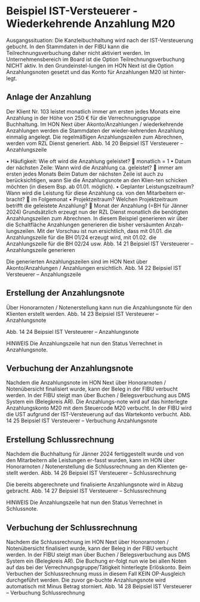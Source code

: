 # Beispiel IST-Versteuerer - Wiederkehrende Anzahlung M20
Ausgangssituation:
Die Kanzleibuchhaltung wird nach der IST-Versteuerung gebucht. In den Stammdaten in der FIBU kann die Teilrechnungsverbuchung daher nicht aktiviert werden.
Im Unternehmensbereich im Board ist die Option Teilrechnungsverbuchung NICHT aktiv. In den Grundeinstel-lungen im HON Next ist die Option Anzahlungsnoten gesetzt und das Konto für Anzahlungen M20 ist hinter-legt.

## 	Anlage der Anzahlung
Der Klient Nr. 103 leistet monatlich immer am ersten jedes Monats eine Anzahlung in der Höhe von 250 € für die Verrechnungsgruppe Buchhaltung.
Im HON Next über Akonto/Anzahlungen / wiederkehrende Anzahlungen werden die Stammdaten der wieder-kehrenden Anzahlung einmalig angelegt. Die regelmäßigen Anzahlungszeilen zum Abrechnen, werden vom RZL Dienst generiert.
Abb. 14 20 Beipsiel IST Versteuerer – Anzahlungszeile
 
•	Häufigkeit: Wie oft wird die Anzahlung geleistet?  monatlich = 1
•	Datum der nächsten Zeile: Wann wird die Anzahlung ca. geleistet?  immer am ersten jedes Monats
Beim Datum der nächsten Zeile ist auch zu berücksichtigen, wann Sie die Anzahlungsnote an den Klien-ten schicken möchten (in diesem Bsp. ab 01.01. möglich).
•	Geplanter Leistungszeitraum? Wann wird die Leistung für diese Anzahlung ca. von den Mitarbeitern er-bracht?  im Folgemonat
•	Projektzeitraum? Welchen Projektzeitraum betrifft die geleistete Anzahlung?  Monat der Anzahlung (=BH für Jänner 2024)
Grundsätzlich erzeugt nun der RZL Dienst monatlich die benötigten Anzahlungszeilen zum Abrechnen. In diesem Beispiel generieren wir über die Schaltfläche Anzahlungen generieren die bisher versäumten Anzah-lungszeilen.
Mit der Vorschau ist nun ersichtlich, dass mit 01.01. die Anzahlungszeile für die BH 01/24 erzeugt wird, mit 01.02. die Anzahlungszeile für die BH 02/24 usw. 
Abb. 14 21 Beipsiel IST Versteuerer – Anzahlungszeile generieren
 
Die generierten Anzahlungszeilen sind im HON Next über Akonto/Anzahlungen / Anzahlungen ersichtlich.
Abb. 14 22 Beipsiel IST Versteuerer – Anzahlungszeile
 
##	Erstellung der Anzahlungsnote
Über Honorarnoten / Notenerstellung kann nun die Anzahlungsnote für den Klienten erstellt werden.
Abb. 14 23 Beipsiel IST Versteuerer – Anzahlungsnote
 
Abb. 14 24 Beipsiel IST Versteuerer – Anzahlungsnote
 
HINWEIS
Die Anzahlungszeile hat nun den Status Verrechnet in Anzahlungsnote.

## 	Verbuchung der Anzahlungsnote
Nachdem die Anzahlungsnote im HON Next über Honorarnoten / Notenübersicht finalisiert wurde, kann der Beleg in der FIBU verbucht werden.
In der FIBU steigt man über Buchen / Belegsverbuchung aus DMS System ein (Belegkreis AR). Die Anzahlungs-note wird auf das hinterlegte Anzahlungskonto M20 mit dem Steuercode M20 verbucht. In der FIBU wird die UST aufgrund der IST-Versteuerung auf das Wartekonto verbucht.
Abb. 14 25 Beipsiel IST Versteuerer – Verbuchung Anzahlungsnote
 
##	Erstellung Schlussrechnung
Nachdem die Buchhaltung für Jänner 2024 fertiggestellt wurde und von den Mitarbeitern alle Leistungen er-fasst wurden, kann im HON über Honorarnoten / Notenerstellung die Schlussrechnung an den Klienten ge-stellt werden.
Abb. 14 26 Beipsiel IST Versteuerer – Schlussrechnung
 
Die bereits abgerechnete und finalisierte Anzahlungsnote wird in Abzug gebracht.
Abb. 14 27 Beipsiel IST Versteuerer – Schlussrechnung
 
HINWEIS
Die Anzahlungszeile hat nun den Status Verrechnet in Schlussnote.


##	Verbuchung der Schlussrechnung
Nachdem die Schlussrechnung im HON Next über Honorarnoten / Notenübersicht finalisiert wurde, kann der Beleg in der FIBU verbucht werden.
In der FIBU steigt man über Buchen / Belegsverbuchung aus DMS System ein (Belegkreis AR). Die Buchung er-folgt nun wie bei allen Noten auf das bei der Verrechnungsgruppe/Tätigkeit hinterlegte Erlöskonto. Beim Verbuchen der Schlussrechnung muss in diesem Fall KEIN OP-Ausgleich durchgeführt werden. Die zuvor ge-buchte Anzahlungsnote wird automatisch mit Minus Betrag storniert.
Abb. 14 28 Beipsiel IST Versteuerer – Verbuchung Schlussrechnung
 
